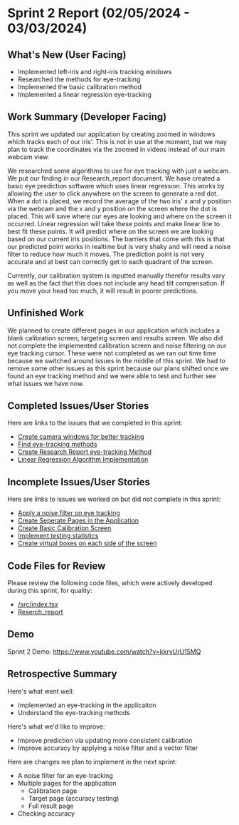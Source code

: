 # Sprint 2 Report (02/05/2024 - 03/03/2024)

## What's New (User Facing)

* Implemented left-iris and right-iris tracking windows
* Researched the methods for eye-tracking
* Implemented the basic calibration method
* Implemented a linear regression eye-tracking

## Work Summary (Developer Facing)
This sprint we updated our application by creating zoomed in windows which tracks each of our iris'. This is not in use at the moment, but we may plan to track the coordinates via the zoomed in videos instead of our main webcam view.

We researched some algorithms to use for eye tracking with just a webcam. We put our finding in our Research_report document. We have created a basic eye prediction software which uses linear regression. This works by allowing the user to click anywhere on the screen to generate a red dot. When a dot is placed, we record the average of the two iris' x and y position via the webcam and the x and y position on the screen where the dot is placed. This will save where our eyes are looking and where on the screen it occurred. Linear regression will take these points and make linear line to best fit these points. It will predict where on the screen we are looking based on our current iris positions. The barriers that come with this is that our predicted point works in realtime but is very shaky and will need a noise filter to reduce how much it moves. The prediction point is not very accurate and at best can correctly get to each quadrant of the screen.

Currently, our calibration system is inputted manually therefor results vary as well as the fact that this does not include any head tilt compensation. If you move your head too much, it will result in poorer predictions.

## Unfinished Work
We planned to create different pages in our application which includes a blank calibration screen, targeting screen and results screen. We also did not complete the implemented calibration screen and noise filtering on our eye tracking cursor. These were not completed as we ran out time time because we switched around issues in the middle of this sprint. We had to remove some other issues as this sprint because our plans shifted once we found an eye tracking method and we were able to test and further see what issues we have now.


## Completed Issues/User Stories
Here are links to the issues that we completed in this sprint:

* [Create camera windows for better tracking](https://github.com/WSUCptSCapstone-S24-F24/-cep-fullstackapp-/issues/8)
* [Find eye-tracking methods](https://github.com/WSUCptSCapstone-S24-F24/-cep-fullstackapp-/issues/10)
* [Create Research Report eye-tracking Method](https://github.com/WSUCptSCapstone-S24-F24/-cep-fullstackapp-/issues/15)
* [Linear Regression Algorithm Implementation](https://github.com/WSUCptSCapstone-S24-F24/-cep-fullstackapp-/issues/18)

 ## Incomplete Issues/User Stories
 Here are links to issues we worked on but did not complete in this sprint:
 
* [Apply a noise filter on eye tracking](https://github.com/WSUCptSCapstone-S24-F24/-cep-fullstackapp-/issues/21)
* [Create Seperate Pages in the Application](https://github.com/WSUCptSCapstone-S24-F24/-cep-fullstackapp-/issues/17)
* [Create Basic Calibration Screen](https://github.com/WSUCptSCapstone-S24-F24/-cep-fullstackapp-/issues/16)
* [Implement testing statistics](https://github.com/WSUCptSCapstone-S24-F24/-cep-fullstackapp-/issues/11)
* [Create virtual boxes on each side of the screen](https://github.com/WSUCptSCapstone-S24-F24/-cep-fullstackapp-/issues/9)

## Code Files for Review
Please review the following code files, which were actively developed during this sprint, for quality:
 * [/src/index.tsx](https://github.com/WSUCptSCapstone-S24-F24/-cep-fullstackapp-/blob/main/src/index.tsx)
 * [Reserch_report]()

## Demo
Sprint 2 Demo: https://www.youtube.com/watch?v=kkrvUrU15MQ
 
## Retrospective Summary
Here's what went well:
  * Implemented an eye-tracking in the applicaiton
  * Understand the eye-tracking methods
 
Here's what we'd like to improve:
* Improve prediction via updating more consistent calibration
* Improve accuracy by applying a noise filter and a vector filter

Here are changes we plan to implement in the next sprint:
   * A noise filter for an eye-tracking
   * Multiple pages for the application
     * Calibration page
     * Target page (accuracy testing)
     * Full result page
   * Checking accuracy
